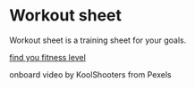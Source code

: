 # Workout sheet

Workout sheet is a training sheet for your goals.

[find you fitness level](https://www.openfit.com/find-your-fitness-level)

onboard video by KoolShooters from Pexels